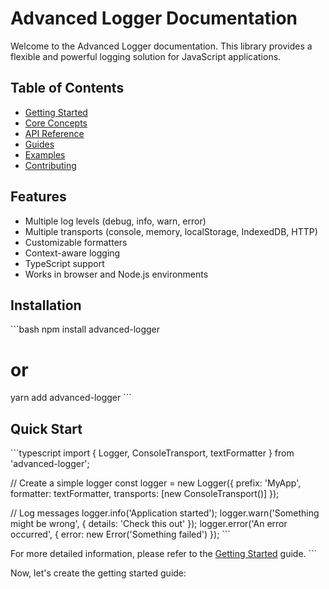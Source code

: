 # Advanced Logger Documentation

Welcome to the Advanced Logger documentation. This library provides a flexible and powerful logging solution for JavaScript applications.

## Table of Contents

- [Getting Started](./getting-started.md)
- [Core Concepts](./core-concepts.md)
- [API Reference](./api/README.md)
- [Guides](./guides/README.md)
- [Examples](./examples/README.md)
- [Contributing](./contributing.md)

## Features

- Multiple log levels (debug, info, warn, error)
- Multiple transports (console, memory, localStorage, IndexedDB, HTTP)
- Customizable formatters
- Context-aware logging
- TypeScript support
- Works in browser and Node.js environments

## Installation

\`\`\`bash
npm install advanced-logger

# or

yarn add advanced-logger
\`\`\`

## Quick Start

\`\`\`typescript
import { Logger, ConsoleTransport, textFormatter } from 'advanced-logger';

// Create a simple logger
const logger = new Logger({
prefix: 'MyApp',
formatter: textFormatter,
transports: [new ConsoleTransport()]
});

// Log messages
logger.info('Application started');
logger.warn('Something might be wrong', { details: 'Check this out' });
logger.error('An error occurred', { error: new Error('Something failed') });
\`\`\`

For more detailed information, please refer to the [Getting Started](./getting-started.md) guide.
\`\`\`

Now, let's create the getting started guide:
